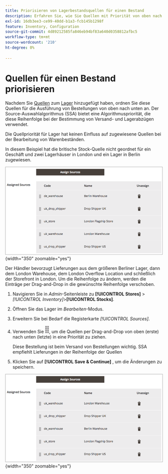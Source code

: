 ```yaml
---
title: Priorisieren von Lagerbestandsquellen für einen Bestand
description: Erfahren Sie, wie Sie Quellen mit Priorität von oben nach unten sortieren, was bei der Bestimmung von Versand- und Lagerabzügen verwendet wird.
exl-id: 16db3ee3-ce99-40dd-b1a3-fcb145b1298f
feature: Inventory, Configuration
source-git-commit: 4d89212585fa846eb94bf83a640d0358812afbc5
workflow-type: tm+mt
source-wordcount: '210'
ht-degree: 0%

---
```


# Quellen für einen Bestand priorisieren

Nachdem Sie [Quellen](sources-manage.md) zum [Lager](stocks-manage.md) hinzugefügt haben, ordnen Sie diese Quellen für die Ausführung von Bestellungen von oben nach unten an. Der Source-Auswahlalgorithmus (SSA) bietet eine Algorithmuspriorität, die diese Reihenfolge bei der Bestimmung von Versand- und Lagerabzügen verwendet.

Die Quellpriorität für Lager hat keinen Einfluss auf zugewiesene Quellen bei der Bearbeitung von Warenbeständen.

In diesem Beispiel hat die britische Stock-Quelle nicht geordnet für ein Geschäft und zwei Lagerhäuser in London und ein Lager in Berlin zugewiesen.

![Source-Reihenfolge vor der Priorisierung](assets/inventory-priority-before.png){width="350" zoomable="yes"}

Der Händler bevorzugt Lieferungen aus dem größeren Berliner Lager, dann dem London Warehouse, dem London Overflow Location und schließlich der Storefront in London. Um die Reihenfolge zu ändern, werden die Einträge per Drag-and-Drop in die gewünschte Reihenfolge verschoben.

1. Navigieren Sie in _Admin_-Seitenleiste zu **[!UICONTROL Stores]** > _[!UICONTROL Inventory]_>**[!UICONTROL Stocks]**.

1. Öffnen Sie das Lager im _Bearbeiten_-Modus.

1. Erweitern Sie bei Bedarf die Registerkarte _[!UICONTROL Sources]_.

1. Verwenden Sie ![Symbol „Sortieren](assets/icon-sort.png), um die Quellen per Drag-and-Drop von oben (erste) nach unten (letzte) in eine Priorität zu ziehen.

   Diese Bestellung ist beim Versand von Bestellungen wichtig. SSA empfiehlt Lieferungen in der Reihenfolge der Quellen

1. Klicken Sie auf **[!UICONTROL Save & Continue]** , um die Änderungen zu speichern.

![Source-Reihenfolge nach der Priorisierung](assets/inventory-stock-priority-after.png){width="350" zoomable="yes"}
